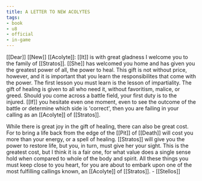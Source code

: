 ```yaml
---
title: A LETTER TO NEW ACOLYTES
tags:
- book
- u8
- official
- in-game
---
```


  
[[Dear]] [[New]] [[Acolyte]]: [[It]] is with great gladness I welcome you to the family of [[Stratos]]. [[She]] has welcomed you home and has given you the greatest power of all, the power to heal. This gift is not without price, however, and it is important that you learn the responsibilites that come with the power. The first lesson you must learn is the lesson of impartiality. The gift of healing is given to all who need it, without favoritism, malice, or greed. Should you come across a battle field, your first duty is to the injured. [[If]] you hesitate even one moment, even to see the outcome of the battle or determine which side is 'correct', then you are failing in your calling as an [[Acolyte]] of [[Stratos]].  
  
While there is great joy in the gift of healing, there can also be great cost. For to bring a life back from the edge of the [[Pit]] of [[Death]] will cost you more than your energy, or a spell of healing. [[Stratos]] will give you the power to restore life, but you, in turn, must give her your sight. This is the greatest cost, but I think it is a fair one, for what value does a single sense hold when compared to whole of the body and spirit. All these things you must keep close to you heart, for you are about to embark upon one of the most fulfilling callings known, an [[Acolyte]] of [[Stratos]]. - [[Stellos]] 